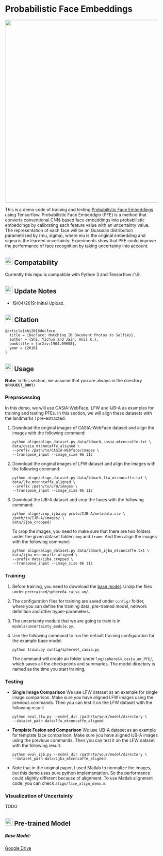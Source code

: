 # Probabilistic Face Embeddings

<img src="https://raw.githubusercontent.com/seasonSH/Probabilistic-Face-Embeddings/master/assets/PFE.png" width="600px">

This is a demo code of training and testing [Probabilistic Face Embeddings](https://arxiv.org/abs/1904.09658) using Tensorflow. Probabilistic Face Embeddgin (PFE) is a method that converts conventional CNN-based face embeddings into probabilistic embeddings by calibrating each feature value with an uncertainty value. The representation of each face will be an Guassian distribution parametrized by (mu, sigma), where mu is the original embedding and sigma is the learned uncertainty. Experiments show that PFE could improve the performance of face recognition by taking uncertainty into account.

## <img src="https://upload.wikimedia.org/wikipedia/commons/thumb/2/2d/Tensorflow_logo.svg/1000px-Tensorflow_logo.svg.png" width="25"/> Compatability
Currently this repo is compatible with Python 3 and Tensorflow r1.9.

## <img src="https://image.flaticon.com/icons/svg/149/149366.svg" width="25"/> Update Notes
+ 19/04/2019: Initial Upload.

## <img src="https://image.flaticon.com/icons/svg/182/182321.svg" width="25"/> Citation

    @article{shi2018docface,
      title = {DocFace: Matching ID Document Photos to Selfies},
      author = {Shi, Yichun and Jain, Anil K.},
      booktitle = {arXiv:1904.09658},
      year = {2018}
    }


## <img src="https://image.flaticon.com/icons/svg/1/1383.svg" width="25"/> Usage
**Note:** In this section, we assume that you are always in the directory **`$PROJECT_ROOT/`**
### Preprocessing
In this demo, we will use CASIA-WebFace, LFW and IJB-A as examples for training and testing PFEs. In this section, we will align these datasets with the landmarks I pre-extracted.
1. Download the original images of CASIA-WebFace dataset and align the images with the following command:
    ``` Shell
    python align/align_dataset.py data/ldmark_casia_mtcnncaffe.txt \
    data/casia_mtcnncaffe_aligned \
    --prefix /path/to/CASIA-Webface/images \
    --transpose_input --image_size 96 112
    ```
2. Download the original images of LFW dataset and align the images with the following command:
    ``` Shell
    python align/align_dataset.py data/ldmark_lfw_mtcnncaffe.txt \
    data/lfw_mtcnncaffe_aligned \
    --prefix /path/to/LFW/images \
    --transpose_input --image_size 96 112
    ```
3. Download the IJB-A dataset and crop the faces with the following command:
    ``` Shell
    python align/crop_ijba.py proto/IJB-A/metadata.csv \
    /path/to/IJB-A/images/ \
    data/ijba_cropped/
    ```
    To crop the images, you need to make sure that there are two folders under the given dataset folder: ```img``` and ```frame```. And then align the images with the following command:
    ``` Shell
    python align/align_dataset.py data/ldmark_ijba_mtcnncaffe.txt \
    data/ijba_mtcnncaffe_aligned \
    --prefix data/ijba_cropped \
    --transpose_input --image_size 96 112
    ```

### Training
1. Before training, you need to download the [base model](https://drive.google.com/open?id=1MiC_qCj5GFidWLtON9ekClOCJu6dPHT4). Unzip the files under ```pretrained/sphere64_caisa_am/```.

2. The configuration files for training are saved under ```config/``` folder, where you can define the training data, pre-trained model, network definition and other hyper-parameters. 
3. The uncertainty module that we are going to train is in ```models/uncertainty_module.py```.
4. Use the following command to run the default training configuration for the example base model:
    ``` Shell
    python train.py config/sphere64_casia.py
    ```
    The command will create an folder under ```log/sphere64_casia_am_PFE/```, which saves all the checkpoints and summaries. The model directory is named as the time you start training.

### Testing
+ **Single Image Comparison**
    We use LFW dataset as an example for single image comparison. Make sure you have aligned LFW images using the previous commands. Then you can test it on the LFW dataset with the following result:
    ```Shell
    python eval_lfw.py --model_dir /path/to/your/model/directory \
    --dataset_path data/lfw_mtcnncaffe_aligned
    ```

+ **Template Fusion and Comparison**
    We use IJB-A dataset as an example for template face comparison. Make sure you have aligned IJB-A images using the previous commands. Then you can test it on the LFW dataset with the following result:
    ```Shell
    python eval_ijb.py --model_dir /path/to/your/model/directory \
    --dataset_path data/ijba_mtcnncaffe_aligned
    ```
+ Note that in the original paper, I used Matlab to normalize the images, but this demo uses pure python implementation. So the performance could slightly different because of alignment. To use Matlab alignment code, you can check ```align/face_align_demo.m```.

### Visualization of Uncertainty
TODO


## <img src="https://image.flaticon.com/icons/svg/48/48541.svg" width="25"/> Pre-trained Model
##### Base Model: 
[Google Drive](https://drive.google.com/open?id=1MiC_qCj5GFidWLtON9ekClOCJu6dPHT4)




